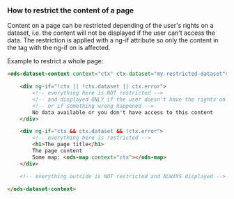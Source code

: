 ### How to restrict the content of a page

Content on a page can be restricted depending of the user's rights on a dataset, i.e. the content will not be displayed if the user can't access the data.
The restriction is applied with a ng-if attribute so only the content in the tag with the ng-if on is affected.

Example to restrict a whole page:

```html
<ods-dataset-context context="ctx" ctx-dataset="my-restricted-dataset">

    <div ng-if="!ctx || !ctx.dataset || ctx.error">
        <!-- everything here is NOT restricted -->
        <!-- and displayed ONLY if the user doesn't have the rights on the dataset -->
        <!-- or if something wrong happened -->
        No data available or you don't have access to this content
    </div>

    <div ng-if="ctx && ctx.dataset && !ctx.error">
        <!-- everything here is restricted -->
        <h1>The page title</h1>
        The page content
        Some map: <ods-map context="ctx"></ods-map>
    </div>

    <!-- everything outside is NOT restricted and ALWAYS displayed -->

</ods-dataset-context>
```